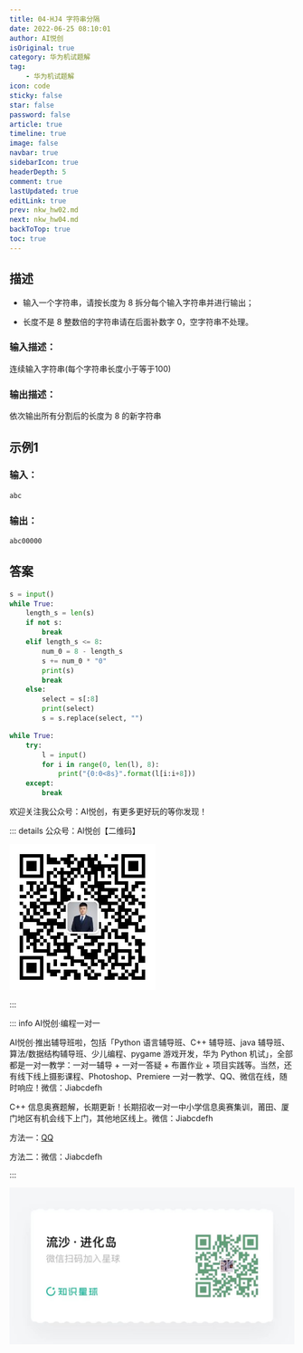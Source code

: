 ```yaml
---
title: 04-HJ4 字符串分隔
date: 2022-06-25 08:10:01
author: AI悦创
isOriginal: true
category: 华为机试题解
tag:
    - 华为机试题解
icon: code
sticky: false
star: false
password: false
article: true
timeline: true
image: false
navbar: true
sidebarIcon: true
headerDepth: 5
comment: true
lastUpdated: true
editLink: true
prev: nkw_hw02.md
next: nkw_hw04.md
backToTop: true
toc: true
---
```


## 描述

- 输入一个字符串，请按长度为 8 拆分每个输入字符串并进行输出；

- 长度不是 8 整数倍的字符串请在后面补数字 0，空字符串不处理。

### 输入描述：

连续输入字符串(每个字符串长度小于等于100)

### 输出描述：

依次输出所有分割后的长度为 8 的新字符串

## 示例1

### 输入：

```python
abc
```

### 输出：

```python
abc00000
```

## 答案

```python
s = input()
while True:
    length_s = len(s)
    if not s:
        break
    elif length_s <= 8:
        num_0 = 8 - length_s
        s += num_0 * "0"
        print(s)
        break
    else:
        select = s[:8]
        print(select)
        s = s.replace(select, "")
```

```python
while True:
    try:
        l = input()
        for i in range(0, len(l), 8):
            print("{0:0<8s}".format(l[i:i+8]))
    except:
        break
```

欢迎关注我公众号：AI悦创，有更多更好玩的等你发现！

::: details 公众号：AI悦创【二维码】

![](/gzh.jpg)

:::

::: info AI悦创·编程一对一

AI悦创·推出辅导班啦，包括「Python 语言辅导班、C++ 辅导班、java 辅导班、算法/数据结构辅导班、少儿编程、pygame 游戏开发，华为 Python 机试」，全部都是一对一教学：一对一辅导 + 一对一答疑 + 布置作业 + 项目实践等。当然，还有线下线上摄影课程、Photoshop、Premiere 一对一教学、QQ、微信在线，随时响应！微信：Jiabcdefh

C++ 信息奥赛题解，长期更新！长期招收一对一中小学信息奥赛集训，莆田、厦门地区有机会线下上门，其他地区线上。微信：Jiabcdefh

方法一：[QQ](http://wpa.qq.com/msgrd?v=3&uin=1432803776&site=qq&menu=yes)

方法二：微信：Jiabcdefh

:::

![](/zsxq.jpg)






